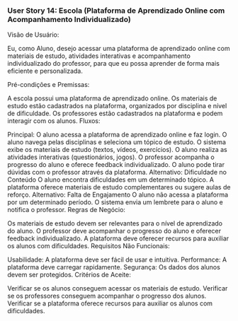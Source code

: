 ### User Story 14: Escola (Plataforma de Aprendizado Online com Acompanhamento Individualizado)

Visão de Usuário:

Eu, como Aluno, desejo acessar uma plataforma de aprendizado online com materiais de estudo, atividades interativas e acompanhamento individualizado do professor, para que eu possa aprender de forma mais eficiente e personalizada.

Pré-condições e Premissas:

A escola possui uma plataforma de aprendizado online.
Os materiais de estudo estão cadastrados na plataforma, organizados por disciplina e nível de dificuldade.
Os professores estão cadastrados na plataforma e podem interagir com os alunos.
Fluxos:

Principal:
O aluno acessa a plataforma de aprendizado online e faz login.
O aluno navega pelas disciplinas e seleciona um tópico de estudo.
O sistema exibe os materiais de estudo (textos, vídeos, exercícios).
O aluno realiza as atividades interativas (questionários, jogos).
O professor acompanha o progresso do aluno e oferece feedback individualizado.
O aluno pode tirar dúvidas com o professor através da plataforma.
Alternativo: Dificuldade no Conteúdo
O aluno encontra dificuldades em um determinado tópico.
A plataforma oferece materiais de estudo complementares ou sugere aulas de reforço.
Alternativo: Falta de Engajamento
O aluno não acessa a plataforma por um determinado período.
O sistema envia um lembrete para o aluno e notifica o professor.
Regras de Negócio:

Os materiais de estudo devem ser relevantes para o nível de aprendizado do aluno.
O professor deve acompanhar o progresso do aluno e oferecer feedback individualizado.
A plataforma deve oferecer recursos para auxiliar os alunos com dificuldades.
Requisitos Não Funcionais:

Usabilidade: A plataforma deve ser fácil de usar e intuitiva.
Performance: A plataforma deve carregar rapidamente.
Segurança: Os dados dos alunos devem ser protegidos.
Critérios de Aceite:

Verificar se os alunos conseguem acessar os materiais de estudo.
Verificar se os professores conseguem acompanhar o progresso dos alunos.
Verificar se a plataforma oferece recursos para auxiliar os alunos com dificuldades.